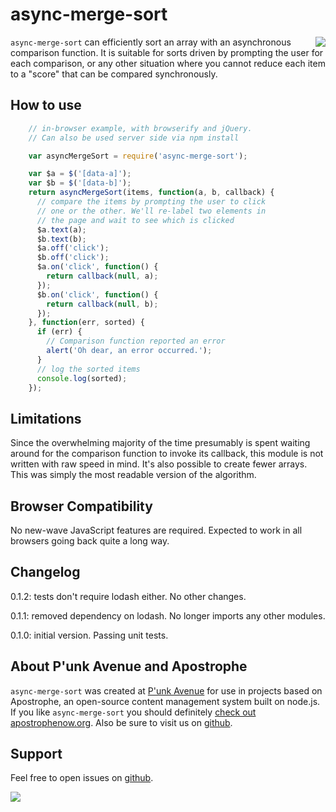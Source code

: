 # async-merge-sort

<a href="http://apostrophenow.org/"><img src="https://raw.github.com/punkave/async-merge-sort/master/logos/logo-box-madefor.png" align="right" /></a>

`async-merge-sort` can efficiently sort an array with an asynchronous comparison function. It is suitable for sorts driven by prompting the user for each comparison, or any other situation where you cannot reduce each item to a "score" that can be compared synchronously.

## How to use

```javascript
    // in-browser example, with browserify and jQuery.
    // Can also be used server side via npm install

    var asyncMergeSort = require('async-merge-sort');

    var $a = $('[data-a]');
    var $b = $('[data-b]');
    return asyncMergeSort(items, function(a, b, callback) {
      // compare the items by prompting the user to click
      // one or the other. We'll re-label two elements in
      // the page and wait to see which is clicked
      $a.text(a);
      $b.text(b);
      $a.off('click');
      $b.off('click');
      $a.on('click', function() {
        return callback(null, a);
      });
      $b.on('click', function() {
        return callback(null, b);
      });
    }, function(err, sorted) {
      if (err) {
        // Comparison function reported an error
        alert('Oh dear, an error occurred.');
      }
      // log the sorted items
      console.log(sorted);
    });
```

## Limitations

Since the overwhelming majority of the time presumably is spent waiting around for the comparison function to invoke its callback, this module is not written with raw speed in mind. It's also possible to create fewer arrays. This was simply the most readable version of the algorithm.

## Browser Compatibility

No new-wave JavaScript features are required. Expected to work in all browsers going back quite a long way.

## Changelog

0.1.2: tests don't require lodash either. No other changes.

0.1.1: removed dependency on lodash. No longer imports any other modules.

0.1.0: initial version. Passing unit tests.

## About P'unk Avenue and Apostrophe

`async-merge-sort` was created at [P'unk Avenue](http://punkave.com) for use in projects based on Apostrophe, an open-source content management system built on node.js. If you like `async-merge-sort` you should definitely [check out apostrophenow.org](http://apostrophenow.org). Also be sure to visit us on [github](http://github.com/punkave).

## Support

Feel free to open issues on [github](http://github.com/punkave/async-merge-sort).

<a href="http://punkave.com/"><img src="https://raw.github.com/punkave/async-merge-sort/master/logos/logo-box-builtby.png" /></a>
